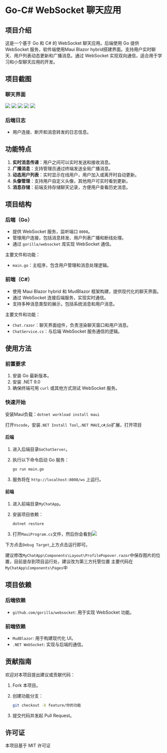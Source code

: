 # Go-C# WebSocket 聊天应用

## 项目介绍

这是一个基于 Go 和 C# 的 WebSocket 聊天应用。后端使用 Go 提供 WebSocket 服务，软件端使用Maui Blazor hybrid搭建界面。支持用户实时聊天、用户列表动态更新和广播消息。通过 WebSocket 实现双向通信，适合用于学习和小型聊天应用的开发。

## 项目截图

### 聊天界面
![](./images/2.png)
![](./images/3.png)
![](./images/4.png)
![](./images/5.png)
![](./images/6.png)


### 后端日志

- 用户连接、断开和消息转发的日志信息。

## 功能特点

1. **实时消息传递**：用户之间可以实时发送和接收消息。
2. **广播消息**：支持管理员通过终端发送全局广播消息。
3. **动态用户列表**：实时显示在线用户，用户加入或离开时自动更新。
4. **头像管理**：支持用户自定义头像，其他用户可实时看到更新。
5. **消息存储**：前端支持存储聊天记录，方便用户查看历史消息。

## 项目结构

### 后端（Go）

- 提供 WebSocket 服务，监听端口 `8008`。
- 管理用户连接，包括消息转发、用户列表广播和断线处理。
- 通过 `gorilla/websocket` 库实现 WebSocket 通信。

主要文件和功能：

- `main.go`：主程序，包含用户管理和消息处理逻辑。

### 前端（C#）

- 使用 Maui Blazor hybrid 和 MudBlazor 框架构建，提供现代化的聊天界面。
- 通过 WebSocket 连接后端服务，实现实时通信。
- 支持多种消息类型的展示，包括系统消息和用户消息。

主要文件和功能：

- `Chat.razor`：聊天界面组件，负责渲染聊天窗口和用户消息。
- `ChatService.cs`：与后端 WebSocket 服务通信的逻辑。

## 使用方法

### 前置要求

1. 安装 Go 最新版本。
2. 安装 .NET 9.0 
3. 确保终端可用 `curl` 或其他方式测试 WebSocket 服务。

### 快速开始

安装Maui负载：`dotnet workload install maui`

打开`Vscode`，安装`.NET Install Tool`,`.NET MAUI`,`c#`,`Go`扩展，打开项目

#### 后端

1. 进入后端目录`GoChatServer`。

2. 执行以下命令启动 Go 服务：

   ```bash
   go run main.go
   ```

3. 服务将在 `http://localhost:8008/ws` 上运行。

#### 前端

1. 进入前端目录`MyChatApp`。

2. 安装项目依赖：

   ```bash
   dotnet restore
   ```

3. 打开`MauiProgram.cs`文件，然后你会看到![](./images/1.png)

下方点击`Debug Target`,上方点击运行即可。


建议修改`MyChatApp\Components\Layout\ProfilePopover.razor`中保存图片的位置，目前是存到项目运行处，建议改为第三方托管位置
主要代码在`MyChatApp\Components\Pages`中

## 项目依赖

### 后端依赖

- `github.com/gorilla/websocket`: 用于实现 WebSocket 功能。

### 前端依赖

- `MudBlazor`: 用于构建现代化 UI。
- `.NET WebSocket`: 实现与后端的通信。

## 贡献指南

欢迎对本项目提出建议或贡献代码：

1. Fork 本项目。

2. 创建功能分支：

   ```bash
   git checkout -b feature/你的功能
   ```

3. 提交代码并发起 Pull Request。

## 许可证

本项目基于 MIT 许可证